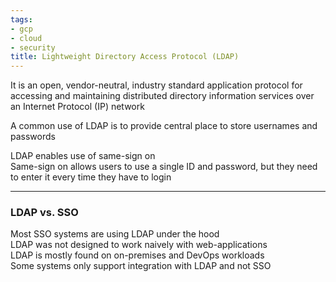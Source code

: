 ```yaml
---
tags:
- gcp
- cloud
- security
title: Lightweight Directory Access Protocol (LDAP)
---
```


It is an open, vendor-neutral, industry standard application protocol for accessing and maintaining distributed directory information services over an Internet Protocol (IP) network

A common use of LDAP is to provide central place to store usernames and passwords

LDAP enables use of same-sign on  
Same-sign on allows users to use a single ID and password, but they need to enter it every time they have to login

---

### LDAP vs. SSO

Most SSO systems are using LDAP under the hood  
LDAP was not designed to work naively with web-applications  
LDAP is mostly found on on-premises and DevOps workloads  
Some systems only support integration with LDAP and not SSO